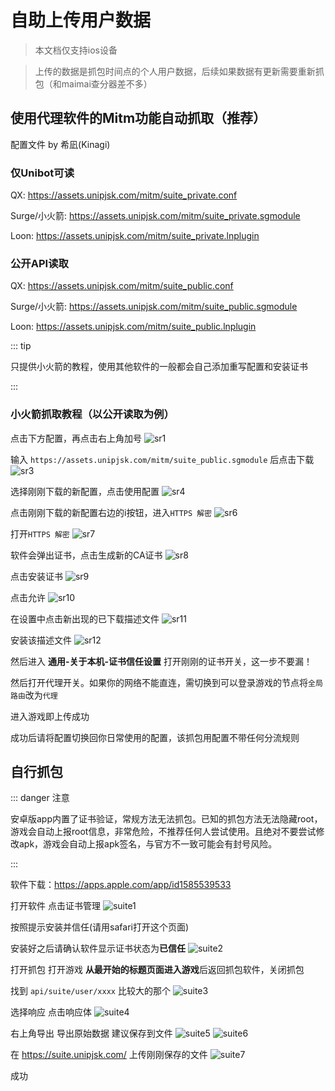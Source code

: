 # 自助上传用户数据

>  本文档仅支持ios设备

>  上传的数据是抓包时间点的个人用户数据，后续如果数据有更新需要重新抓包（和maimai查分器差不多）


## 使用代理软件的Mitm功能自动抓取（推荐）

配置文件 by 希凪(Kinagi)

### 仅Unibot可读

QX: https://assets.unipjsk.com/mitm/suite_private.conf

Surge/小火箭: https://assets.unipjsk.com/mitm/suite_private.sgmodule

Loon: https://assets.unipjsk.com/mitm/suite_private.lnplugin

### 公开API读取

QX: https://assets.unipjsk.com/mitm/suite_public.conf

Surge/小火箭: https://assets.unipjsk.com/mitm/suite_public.sgmodule

Loon: https://assets.unipjsk.com/mitm/suite_public.lnplugin


::: tip 

只提供小火箭的教程，使用其他软件的一般都会自己添加重写配置和安装证书

:::

### 小火箭抓取教程（以公开读取为例）

点击下方配置，再点击右上角加号
![sr1](/sr1.jpg)

输入 `https://assets.unipjsk.com/mitm/suite_public.sgmodule` 后点击下载
![sr3](/sr3.jpg)

选择刚刚下载的新配置，点击使用配置
![sr4](/sr4.jpg)

点击刚刚下载的新配置右边的i按钮，进入`HTTPS 解密`
![sr6](/sr6.jpg)

打开`HTTPS 解密`
![sr7](/sr7.jpg)

软件会弹出证书，点击生成新的CA证书
![sr8](/sr8.jpg)

点击安装证书
![sr9](/sr9.jpg)

点击允许
![sr10](/sr10.jpg)

在设置中点击新出现的已下载描述文件
![sr11](/sr11.jpg)

安装该描述文件
![sr12](/sr12.jpg)

然后进入 **通用-关于本机-证书信任设置** 打开刚刚的证书开关，这一步不要漏！

然后打开代理开关。如果你的网络不能直连，需切换到可以登录游戏的节点将`全局路由`改为`代理`

进入游戏即上传成功

成功后请将配置切换回你日常使用的配置，该抓包用配置不带任何分流规则


## 自行抓包

::: danger 注意

安卓版app内置了证书验证，常规方法无法抓包。已知的抓包方法无法隐藏root，游戏会自动上报root信息，非常危险，不推荐任何人尝试使用。且绝对不要尝试修改apk，游戏会自动上报apk签名，与官方不一致可能会有封号风险。

:::

软件下载：<https://apps.apple.com/app/id1585539533>

打开软件 点击证书管理
![suite1](/suite1.jpg)

按照提示安装并信任(请用safari打开这个页面)

安装好之后请确认软件显示证书状态为**已信任**
![suite2](/suite2.jpg)

打开抓包 打开游戏 **从最开始的标题页面进入游戏**后返回抓包软件，关闭抓包

找到 `api/suite/user/xxxx` 比较大的那个
![suite3](/suite3.jpg)

选择响应 点击响应体
![suite4](/suite4.jpg)

右上角导出 导出原始数据 建议保存到文件
![suite5](/suite5.jpg)
![suite6](/suite6.jpg)

在 <https://suite.unipjsk.com/> 上传刚刚保存的文件
![suite7](/suite7.jpg)

成功